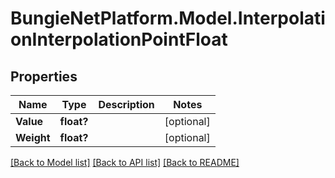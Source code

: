 # BungieNetPlatform.Model.InterpolationInterpolationPointFloat
## Properties

Name | Type | Description | Notes
------------ | ------------- | ------------- | -------------
**Value** | **float?** |  | [optional] 
**Weight** | **float?** |  | [optional] 

[[Back to Model list]](../README.md#documentation-for-models) [[Back to API list]](../README.md#documentation-for-api-endpoints) [[Back to README]](../README.md)

